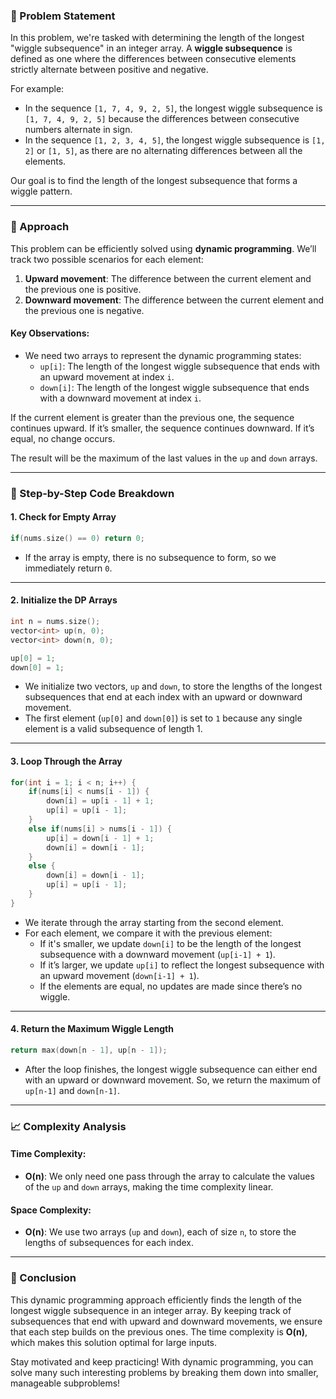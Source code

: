 ### 🚀 Problem Statement

In this problem, we're tasked with determining the length of the longest "wiggle subsequence" in an integer array. A **wiggle subsequence** is defined as one where the differences between consecutive elements strictly alternate between positive and negative.

For example:
- In the sequence `[1, 7, 4, 9, 2, 5]`, the longest wiggle subsequence is `[1, 7, 4, 9, 2, 5]` because the differences between consecutive numbers alternate in sign.
- In the sequence `[1, 2, 3, 4, 5]`, the longest wiggle subsequence is `[1, 2]` or `[1, 5]`, as there are no alternating differences between all the elements.

Our goal is to find the length of the longest subsequence that forms a wiggle pattern.

---

### 🧠 Approach

This problem can be efficiently solved using **dynamic programming**. We’ll track two possible scenarios for each element:
1. **Upward movement**: The difference between the current element and the previous one is positive.
2. **Downward movement**: The difference between the current element and the previous one is negative.

#### Key Observations:
- We need two arrays to represent the dynamic programming states:
  - `up[i]`: The length of the longest wiggle subsequence that ends with an upward movement at index `i`.
  - `down[i]`: The length of the longest wiggle subsequence that ends with a downward movement at index `i`.

If the current element is greater than the previous one, the sequence continues upward. If it’s smaller, the sequence continues downward. If it’s equal, no change occurs.

The result will be the maximum of the last values in the `up` and `down` arrays.

---

### 🔨 Step-by-Step Code Breakdown

#### 1. **Check for Empty Array**

```cpp
if(nums.size() == 0) return 0;
```
- If the array is empty, there is no subsequence to form, so we immediately return `0`.

---

#### 2. **Initialize the DP Arrays**

```cpp
int n = nums.size();
vector<int> up(n, 0);
vector<int> down(n, 0);

up[0] = 1;
down[0] = 1;
```
- We initialize two vectors, `up` and `down`, to store the lengths of the longest subsequences that end at each index with an upward or downward movement.
- The first element (`up[0]` and `down[0]`) is set to `1` because any single element is a valid subsequence of length 1.

---

#### 3. **Loop Through the Array**

```cpp
for(int i = 1; i < n; i++) {
    if(nums[i] < nums[i - 1]) {
        down[i] = up[i - 1] + 1;
        up[i] = up[i - 1];
    }
    else if(nums[i] > nums[i - 1]) {
        up[i] = down[i - 1] + 1;
        down[i] = down[i - 1];
    }
    else {
        down[i] = down[i - 1];
        up[i] = up[i - 1];
    }
}
```
- We iterate through the array starting from the second element.
- For each element, we compare it with the previous element:
  - If it's smaller, we update `down[i]` to be the length of the longest subsequence with a downward movement (`up[i-1] + 1`).
  - If it’s larger, we update `up[i]` to reflect the longest subsequence with an upward movement (`down[i-1] + 1`).
  - If the elements are equal, no updates are made since there’s no wiggle.

---

#### 4. **Return the Maximum Wiggle Length**

```cpp
return max(down[n - 1], up[n - 1]);
```
- After the loop finishes, the longest wiggle subsequence can either end with an upward or downward movement. So, we return the maximum of `up[n-1]` and `down[n-1]`.

---

### 📈 Complexity Analysis

#### Time Complexity:
- **O(n)**: We only need one pass through the array to calculate the values of the `up` and `down` arrays, making the time complexity linear.

#### Space Complexity:
- **O(n)**: We use two arrays (`up` and `down`), each of size `n`, to store the lengths of subsequences for each index.

---

### 🏁 Conclusion

This dynamic programming approach efficiently finds the length of the longest wiggle subsequence in an integer array. By keeping track of subsequences that end with upward and downward movements, we ensure that each step builds on the previous ones. The time complexity is **O(n)**, which makes this solution optimal for large inputs.

Stay motivated and keep practicing! With dynamic programming, you can solve many such interesting problems by breaking them down into smaller, manageable subproblems!